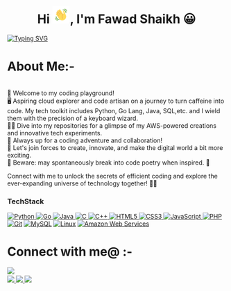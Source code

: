 <!--![Visitor Count](https://komarev.com/ghpvc/?username=dhruvjaink07&color=blueviolet&style=flat-square) 
<a><img src="https://img.shields.io/github/followers/skfawad911?label=Followers&style=social" alt="GitHub Badge"></a> -->

<h1 align="center"> 
  Hi
  <img src="https://github.com/skfawad911/skfawad911/blob/main/icons/wave.gif" 
         alt="Waving hand animated gif"         
         width="40"/>,
   I'm <b>Fawad Shaikh 😀</b>
</h1> 

 
[![Typing SVG](https://readme-typing-svg.demolab.com?font=Merienda&size=35&duration=3000&pause=700&color=00FF00&center=true&vCenter=true&height=75&width=1300px&lines=Welcome+To+My+Github;I'm+an+aspiring+DevOps+Engineer💻;I'm+a+Learning+Enthusiast🧐)](https://git.io/typing-svg)

# <b>About Me:-</b>
<p>
<br>🚀 Welcome to my coding playground! <br>
🖥️ Aspiring cloud explorer and code artisan on a journey to turn caffeine into code. My tech toolkit includes Python, Go Lang, Java, SQL,etc. and I wield them with the precision of a keyboard wizard. <br>
🧙‍♂️ Dive into my repositories for a glimpse of my AWS-powered creations and innovative tech experiments.<br>
🌟 Always up for a coding adventure and collaboration! <br>
🚀 Let's join forces to create, innovate, and make the digital world a bit more exciting.<br> 🚧 Beware: may spontaneously break into code poetry when inspired. 📜<br>

Connect with me to unlock the secrets of efficient coding and explore the ever-expanding universe of technology together! 🚀✨<br>
</p>

### TechStack


<p align="left">
   <a href="https://www.python.org/" target="_blank" rel="noreferrer"><img src="https://raw.githubusercontent.com/danielcranney/readme-generator/main/public/icons/skills/python-colored.svg" width="36" height="36" alt="Python" />
  </a>
    <a href="https://go.dev/doc/" target="_blank" rel="noreferrer">
    <img src="https://raw.githubusercontent.com/danielcranney/readme-generator/main/public/icons/skills/go-colored.svg" width="36" height="36" alt="Go" />
  </a>
    <a href="https://www.oracle.com/java/" target="_blank" rel="noreferrer">
    <img src="https://raw.githubusercontent.com/danielcranney/readme-generator/main/public/icons/skills/java-colored.svg" width="36" height="36" alt="Java" />
  </a>
<a href="https://docs.microsoft.com/en-us/cpp/?view=msvc-170" target="_blank" rel="noreferrer">
  <img src="https://raw.githubusercontent.com/danielcranney/readme-generator/main/public/icons/skills/c-colored.svg" width="36" height="36" alt="C" />
</a>
  <a href="https://docs.microsoft.com/en-us/cpp/?view=msvc-170" target="_blank" rel="noreferrer">
    <img src="https://raw.githubusercontent.com/danielcranney/readme-generator/main/public/icons/skills/cplusplus-colored.svg" width="36" height="36" alt="C++" />
  </a>
 <a href="https://developer.mozilla.org/en-US/docs/Glossary/HTML5" target="_blank" rel="noreferrer"><img src="https://raw.githubusercontent.com/danielcranney/readme-generator/main/public/icons/skills/html5-colored.svg" width="36" height="36" alt="HTML5" />
  </a>
    <a href="https://www.w3.org/TR/CSS/#css" target="_blank" rel="noreferrer"><img src="https://raw.githubusercontent.com/danielcranney/readme-generator/main/public/icons/skills/css3-colored.svg" width="36" height="36" alt="CSS3" />
  </a>
  <a href="https://developer.mozilla.org/en-US/docs/Web/JavaScript" target="_blank" rel="noreferrer">
    <img src="https://raw.githubusercontent.com/danielcranney/readme-generator/main/public/icons/skills/javascript-colored.svg" width="36" height="36" alt="JavaScript" />
  </a>
  <a href="https://www.php.net/" target="_blank" rel="noreferrer"><img src="https://raw.githubusercontent.com/danielcranney/readme-generator/main/public/icons/skills/php-colored.svg" width="36" height="36" alt="PHP" />
  </a>
  <a href="https://git-scm.com/" target="_blank" rel="noreferrer">
    <img src="https://raw.githubusercontent.com/danielcranney/readme-generator/main/public/icons/skills/git-colored.svg" width="36" height="36" alt="Git" /></a>
  <a href="https://www.mysql.com/" target="_blank" rel="noreferrer"><img src="https://raw.githubusercontent.com/danielcranney/readme-generator/main/public/icons/skills/mysql-colored.svg" width="36" height="36" alt="MySQL" /></a>
  <a href="https://www.linux.org" target="_blank" rel="noreferrer"><img src="https://raw.githubusercontent.com/danielcranney/readme-generator/main/public/icons/skills/linux-colored.svg" width="36" height="36" alt="Linux" /></a>
  <a href="https://aws.amazon.com" target="_blank" rel="noreferrer"><img src="https://raw.githubusercontent.com/danielcranney/readme-generator/main/public/icons/skills/aws-colored-dark.svg" width="36" height="36" alt="Amazon Web Services" /></a>
</p>


# <b>Connect with me@ :-</b>
<p>
<!-- Github -->
<a 
    target="_blank" 
    href="https://github.com/skfawad911">
    <img
        src="https://img.shields.io/badge/GitHub-000000?style=for-the-badge&logo=github&logoColor=white">
    </img>    
<br>
<!-- LinkedIn -->
<a 
    target="_blank"
    href="www.linkedin.com/in/fawad-shaikh-278550226">
    <img
        src="https://img.shields.io/badge/-LinkedIn-0077D9?style=for-the-badge&logo=Linkedin&logoColor=white">
    </img>
</a>
<!-- GMail -->
<a 
    target="_blank" 
    href="mailto:skfawad911@gmail.com">
    <img
        src="https://img.shields.io/badge/-Gmail-D14836?style=for-the-badge&logo=Gmail&logoColor=white">
    </img>    
</a>
<!-- Twitter -->
<a 
    target="_blank" 
    href="https://twitter.com/FawadSh76392836">
    <img
        src="https://img.shields.io/badge/Twitter-0077B5?style=for-the-badge&logo=Twitter&logoColor=white">
    </img>
</a>
</p>
